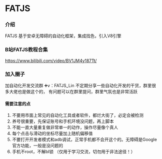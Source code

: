 # FATJS

### 介绍
FATJS 基于安卓无障碍的自动化框架，集成找色，引入V8引擎

### B站FATJS教程合集
https://www.bilibili.com/video/BV1JM4y187Tt/

### 加入圈子
加自动化开发交流群
➕v：FATJS_Lin
不定期分享一些自动化开发的干货，群里很多大佬也是做这个的，
有问题可以在群里提问，群里气氛也是非常活跃

#### 需要注意的点
1. 不要用市面上常见的自动化工具或者软件，都烂大街了，必定会被检测
2. 养号很重要，先保证账号和手机环境没问题，再上脚本
3. 不能一直大量重复做非常单一的动作，操作尽量像个真人
4. 每个点击与滑动的坐标尽量加上随机偏移值
5. 不要打开开发者模式和adb调试，正常手机都不会开这个的。无障碍是Google官方功能，一般是没问题的
6. 手机不root，不解bl锁
（仅用于学习交流，切勿用于非法途径！）

